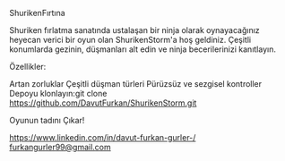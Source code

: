 ShurikenFırtına

Shuriken fırlatma sanatında ustalaşan bir ninja olarak oynayacağınız heyecan verici bir oyun olan ShurikenStorm'a hoş geldiniz. Çeşitli konumlarda gezinin, düşmanları alt edin ve ninja becerilerinizi kanıtlayın.

Özellikler:

Artan zorluklar
Çeşitli düşman türleri
Pürüzsüz ve sezgisel kontroller
Depoyu klonlayın:git clone https://github.com/DavutFurkan/ShurikenStorm.git

Oyunun tadını Çıkar!

https://www.linkedin.com/in/davut-furkan-gurler-/
furkangurler99@gmail.com

